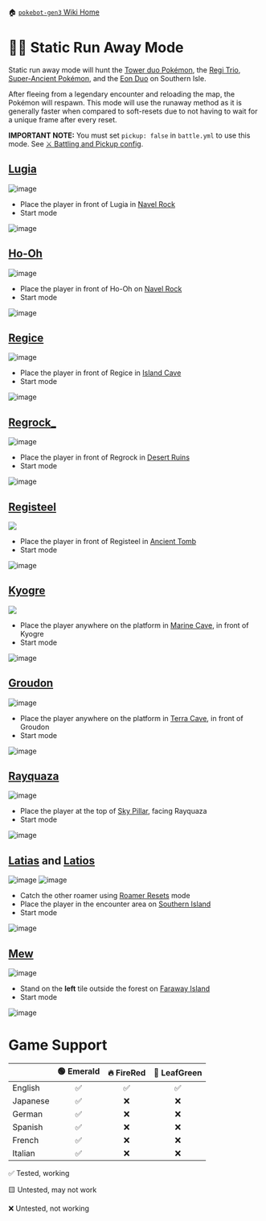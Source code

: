 🏠 [`pokebot-gen3` Wiki Home](../Readme.md)

# 🏃🏼 Static Run Away Mode

Static run away mode will hunt the [Tower duo Pokémon](https://bulbapedia.bulbagarden.net/wiki/List_of_in-game_event_Pok%C3%A9mon_(FireRed_and_LeafGreen)#Lugia_and_Ho-Oh), the [Regi Trio](https://bulbapedia.bulbagarden.net/wiki/Legendary_giants#Pok.C3.A9mon_Ruby.2C_Sapphire.2C_Emerald.2C_Omega_Ruby.2C_and_Alpha_Sapphire), [Super-Ancient Pokémon](https://bulbapedia.bulbagarden.net/wiki/Legendary_Pok%C3%A9mon#Super-ancient_Pok.C3.A9mon), and the [Eon Duo](https://bulbapedia.bulbagarden.net/wiki/Eon_duo) on Southern Isle.

After fleeing from a legendary encounter and reloading the map, the Pokémon will respawn. This mode will use the runaway method as it is generally faster when compared to soft-resets due to not having to wait for a unique frame after every reset.

**IMPORTANT NOTE:**
You must set `pickup: false` in `battle.yml` to use this mode. See [⚔ Battling and Pickup config](Configuration%20-%20Battling%20and%20Pickup.md).

## [Lugia](https://bulbapedia.bulbagarden.net/wiki/Lugia_(Pok%C3%A9mon))

![image](../../modules/web/static/sprites/pokemon/shiny/Lugia.png)

- Place the player in front of Lugia in [Navel Rock](https://bulbapedia.bulbagarden.net/wiki/Navel_Rock)
- Start mode

![image](../images/lugia.png)

## [Ho-Oh](https://bulbapedia.bulbagarden.net/wiki/Ho-Oh_(Pok%C3%A9mon))

![image](../../modules/web/static/sprites/pokemon/shiny/Ho-Oh.png)

- Place the player in front of Ho-Oh on [Navel Rock](https://bulbapedia.bulbagarden.net/wiki/Navel_Rock)
- Start mode

![image](../images/ho-oh.png)

## [Regice](https://bulbapedia.bulbagarden.net/wiki/Regice_(Pok%C3%A9mon))

![image](../../modules/web/static/sprites/pokemon/shiny/Regice.png)

- Place the player in front of Regice in [Island Cave](https://bulbapedia.bulbagarden.net/wiki/Island_Cave)
- Start mode

![image](../images/regice.png)

## [Regrock_](https://bulbapedia.bulbagarden.net/wiki/Regrock_(Pok%C3%A9mon))

![image](../../modules/web/static/sprites/pokemon/shiny/Regirock.png)

- Place the player in front of Regrock in [Desert Ruins](https://bulbapedia.bulbagarden.net/wiki/Desert_Ruins)
- Start mode

![image](../images/regirock.png)

## [Registeel](https://bulbapedia.bulbagarden.net/wiki/Registeel_(Pok%C3%A9mon))

![](../../modules/web/static/sprites/pokemon/shiny/Registeel.png)

- Place the player in front of Registeel in [Ancient Tomb](https://bulbapedia.bulbagarden.net/wiki/Ancient_Tomb)
- Start mode

![image](../images/registeel.png)

## [Kyogre](https://bulbapedia.bulbagarden.net/wiki/Kyogre_(Pok%C3%A9mon))

![](../../modules/web/static/sprites/pokemon/shiny/Kyogre.png) 

- Place the player anywhere on the platform in [Marine Cave](https://bulbapedia.bulbagarden.net/wiki/Marine_Cave), in front of Kyogre
- Start mode

![image](../images/kyogre.png)

## [Groudon](https://bulbapedia.bulbagarden.net/wiki/Groudon_(Pok%C3%A9mon))

![image](../../modules/web/static/sprites/pokemon/shiny/Groudon.png) 

- Place the player anywhere on the platform in [Terra Cave](https://bulbapedia.bulbagarden.net/wiki/Terra_Cave), in front of Groudon
- Start mode

![image](../images/groudon.png)

## [Rayquaza](https://bulbapedia.bulbagarden.net/wiki/Rayquaza_(Pok%C3%A9mon))

![image](../../modules/web/static/sprites/pokemon/shiny/Rayquaza.png)

- Place the player at the top of [Sky Pillar](https://bulbapedia.bulbagarden.net/wiki/Sky_Pillar), facing Rayquaza
- Start mode

![image](../images/rayquaza.png)

## [Latias](https://bulbapedia.bulbagarden.net/wiki/Latias_(Pok%C3%A9mon)) and [Latios](https://bulbapedia.bulbagarden.net/wiki/Latios_(Pok%C3%A9mon))

![image](../../modules/web/static/sprites/pokemon/shiny/Latias.png)
![image](../../modules/web/static/sprites/pokemon/shiny/Latios.png)

- Catch the other roamer using [Roamer Resets](Mode%20-%20Roamer%20Resets.md) mode
- Place the player in the encounter area on [Southern Island](https://bulbapedia.bulbagarden.net/wiki/Southern_Island)
- Start mode

![image](../images/lati.png)

## [Mew](https://bulbapedia.bulbagarden.net/wiki/Mew_(Pok%C3%A9mon)) 

![image](../../modules/web/static/sprites/pokemon/shiny/Mew.png)

- Stand on the **left** tile outside the forest on [Faraway Island](https://bulbapedia.bulbagarden.net/wiki/Faraway_Island)
- Start mode

![image](../images/mew.png)

# Game Support
|          | 🟢 Emerald | 🔥 FireRed | 🌿 LeafGreen |
|:---------|:----------:|:----------:|:------------:|
| English  |     ✅      |     ✅      |      ✅       |
| Japanese |     ✅      |     ❌      |      ❌       |
| German   |     ✅      |     ❌      |      ❌       |
| Spanish  |     ✅      |     ❌      |      ❌       |
| French   |     ✅      |     ❌      |      ❌       |
| Italian  |     ✅      |     ❌      |      ❌       |

✅ Tested, working

🟨 Untested, may not work

❌ Untested, not working